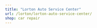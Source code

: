 ```yaml
---
title: "Lorton Auto Service Center"
url: /lorton/lorton-auto-service-center/
shop: car repair
---
```

